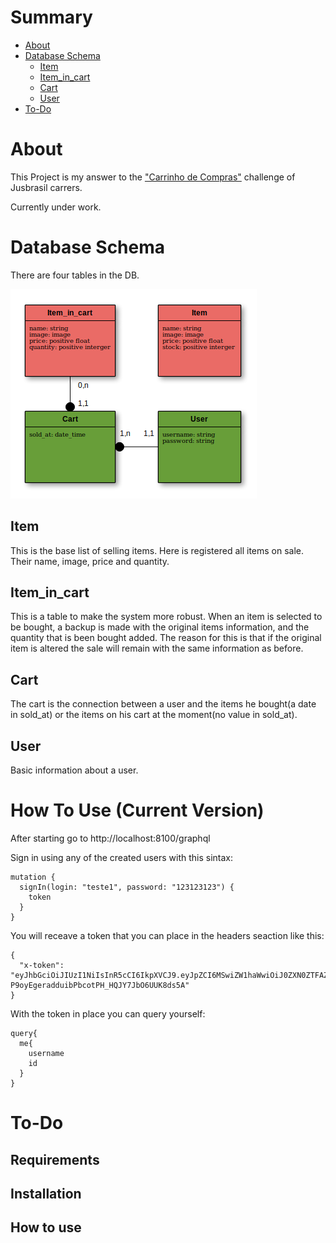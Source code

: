 Summary
=======

* [About](*about)
* [Database Schema](#database-schema)
    * [Item](#item)
    * [Item_in_cart](#item_in_cart)
    * [Cart](#cart)
    * [User](#user)
* [To-Do](#to-do)
    

About
=======
This Project is my answer to the ["Carrinho de Compras"](https://github.com/jusbrasil/careers/blob/master/challenges/02-carrinho-de-compras.md) challenge of Jusbrasil carrers.

Currently under work. 

Database Schema
=======

There are four tables in the DB.

![Database](images/database.png)

## Item

This is the base list of selling items. Here is registered all items on sale. Their name, image, price and quantity.

## Item_in_cart

This is a table to make the system more robust. When an item is selected to be bought, a backup is made with the original items information, and the quantity that is been bought added. The reason for this is that if the original item is altered the sale will remain with the same information as before.

## Cart

The cart is the connection between a user and the items he bought(a date in sold_at) or the items on his cart at the moment(no value in sold_at).

## User

Basic information about a user.

How To Use (Current Version)
=======
After starting go to http://localhost:8100/graphql

Sign in using any of the created users with this sintax:
```
mutation {
  signIn(login: "teste1", password: "123123123") {
    token
  }
}
```
You will receave a token that you can place in the headers seaction like this:
```
{
  "x-token": "eyJhbGciOiJIUzI1NiIsInR5cCI6IkpXVCJ9.eyJpZCI6MSwiZW1haWwiOiJ0ZXN0ZTFAZW1haWwuY29tIiwidXNlcm5hbWUiOiJ0ZXN0ZTEiLCJpYXQiOjE1Njk4ODY5MzMsImV4cCI6MTU2OTg4ODczM30.Qpw-P9oyEgeradduibPbcotPH_HQJY7JbO6UUK8ds5A"
}
```
With the token in place you can query yourself:
```
query{
  me{
    username
    id
  }
}
```
To-Do
=======

## Requirements
## Installation
## How to use

